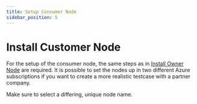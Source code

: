 ```yaml
---
title: Setup Consumer Node
sidebar_position: 5
---
```


# Install Customer Node

For the setup of the consumer node, the same steps as in [Install Owner Node](./install-owner-node.md) are required. It is possible to set the nodes up in two different Azure subscriptions if you want to create a more realistic testcase with a partner company.

Make sure to select a differing, unique node name.
